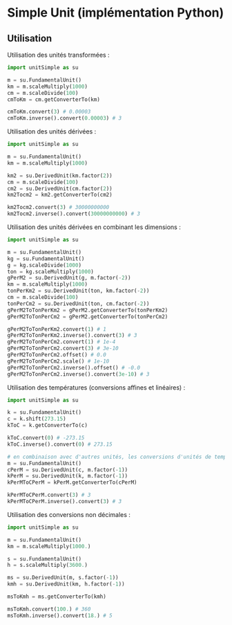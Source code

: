 # Simple Unit (implémentation Python)

## Utilisation

Utilisation des unités transformées :

```py
import unitSimple as su

m = su.FundamentalUnit()
km = m.scaleMultiply(1000)
cm = m.scaleDivide(100)
cmToKm = cm.getConverterTo(km)

cmToKm.convert(3) # 0.00003
cmToKm.inverse().convert(0.00003) # 3
```

Utilisation des unités dérivées :

```py
import unitSimple as su

m = su.FundamentalUnit()
km = m.scaleMultiply(1000)

km2 = su.DerivedUnit(km.factor(2))
cm = m.scaleDivide(100)
cm2 = su.DerivedUnit(cm.factor(2))
km2Tocm2 = km2.getConverterTo(cm2)

km2Tocm2.convert(3) # 30000000000
km2Tocm2.inverse().convert(30000000000) # 3
```

Utilisation des unités dérivées en combinant les dimensions :

```py
import unitSimple as su

m = su.FundamentalUnit()
kg = su.FundamentalUnit()
g = kg.scaleDivide(1000)
ton = kg.scaleMultiply(1000)
gPerM2 = su.DerivedUnit(g, m.factor(-2))
km = m.scaleMultiply(1000)
tonPerKm2 = su.DerivedUnit(ton, km.factor(-2))
cm = m.scaleDivide(100)
tonPerCm2 = su.DerivedUnit(ton, cm.factor(-2))
gPerM2ToTonPerKm2 = gPerM2.getConverterTo(tonPerKm2)
gPerM2ToTonPerCm2 = gPerM2.getConverterTo(tonPerCm2)

gPerM2ToTonPerKm2.convert(1) # 1
gPerM2ToTonPerKm2.inverse().convert(3) # 3
gPerM2ToTonPerCm2.convert(1) # 1e-4
gPerM2ToTonPerCm2.convert(3) # 3e-10
gPerM2ToTonPerCm2.offset() # 0.0
gPerM2ToTonPerCm2.scale() # 1e-10
gPerM2ToTonPerCm2.inverse().offset() # -0.0
gPerM2ToTonPerCm2.inverse().convert(3e-10) # 3
```

Utilisation des températures (conversions affines et linéaires) :

```py
import unitSimple as su

k = su.FundamentalUnit()
c = k.shift(273.15)
kToC = k.getConverterTo(c)

kToC.convert(0) # -273.15
kToC.inverse().convert(0) # 273.15

# en combinaison avec d'autres unités, les conversions d'unités de températures doivent devenir linéaires
m = su.FundamentalUnit()
cPerM = su.DerivedUnit(c, m.factor(-1))
kPerM = su.DerivedUnit(k, m.factor(-1))
kPerMToCPerM = kPerM.getConverterTo(cPerM)

kPerMToCPerM.convert(3) # 3
kPerMToCPerM.inverse().convert(3) # 3
```

Utilisation des conversions non décimales :

```py
import unitSimple as su

m = su.FundamentalUnit()
km = m.scaleMultiply(1000.)

s = su.FundamentalUnit()
h = s.scaleMultiply(3600.)

ms = su.DerivedUnit(m, s.factor(-1))
kmh = su.DerivedUnit(km, h.factor(-1))

msToKmh = ms.getConverterTo(kmh)

msToKmh.convert(100.) # 360
msToKmh.inverse().convert(18.) # 5
```